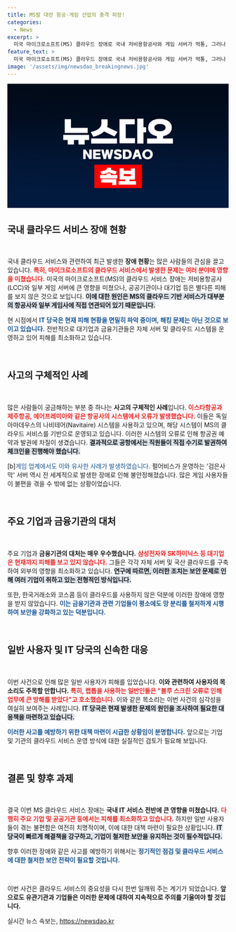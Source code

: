 ```yaml
---
title: MS발 대란 항공·게임 산업의 충격 파장!
categories:
  - News
excerpt: >
  미국 마이크로소프트(MS) 클라우드 장애로 국내 저비용항공사와 게임 서버가 먹통, 그러나 인천공항과 주요 기업은 안전! IT 당국 해킹 문제는 아냐, 안정적인 서비스를 위한 철저한 시스템 관리가 빛을 발했다.
feature_text: >
  미국 마이크로소프트(MS) 클라우드 장애로 국내 저비용항공사와 게임 서버가 먹통, 그러나 인천공항과 주요 기업은 안전! IT 당국 해킹 문제는 아냐, 안정적인 서비스를 위한 철저한 시스템 관리가 빛을 발했다.
image: '/assets/img/newsdao_breakingnews.jpg'
---
```


<p><img src="/assets/img/newsdao_breakingnews.jpg" alt="pcversion 속보" /></p>

<h2 data-ke-size="size26">국내 클라우드 서비스 장애 현황</h2>

<p data-ke-size="size16">&nbsp;</p>

<p>국내 클라우드 서비스와 관련하여 최근 발생한 <b>장애 현황</b>는 많은 사람들의 관심을 끌고 있습니다. <b><span style="color: #ee2323;">특히, 마이크로소프트의 클라우드 서비스에서 발생한 문제는 여러 분야에 영향을 미쳤습니다.</span></b> 미국의 마이크로소프트(MS)의 클라우드 서비스 장애는 저비용항공사(LCC)와 일부 게임 서버에 큰 영향을 미쳤으나, 공공기관이나 대기업 등은 별다른 피해를 보지 않은 것으로 보입니다. <b><span style="background-color: #21538527;">이에 대한 원인은 MS의 클라우드 기반 서비스가 대부분의 항공사와 일부 게임사에 직접 연관되어 있기 때문입니다.</span></b></p>

<p>현 시점에서 <b><span style="color: #1a5490;">IT 당국은 현재 피해 현황을 면밀히 파악 중이며, 해킹 문제는 아닌 것으로 보이고 있습니다.</span></b> 전반적으로 대기업과 금융기관들은 자체 서버 및 클라우드 시스템을 운영하고 있어 피해를 최소화하고 있습니다.</p>

<p data-ke-size="size16">&nbsp;</p>

<h2 data-ke-size="size26">사고의 구체적인 사례</h2>

<p data-ke-size="size16">&nbsp;</p>

<p>많은 사람들이 궁금해하는 부분 중 하나는 <b>사고의 구체적인 사례</b>입니다. <b><span style="color: #ee2323;">이스타항공과 제주항공, 에어프레미아와 같은 항공사의 시스템에서 오류가 발생했습니다.</span></b> 이들은 독일 아마데우스의 나비테어(Navitaire) 시스템을 사용하고 있으며, 해당 시스템이 MS의 클라우드 서비스를 기반으로 운영되고 있습니다. 이러한 시스템의 오류로 인해 항공권 예약과 발권에 차질이 생겼습니다. <b><span style="background-color: #21538527;">결과적으로 공항에서는 직원들이 직접 수기로 발권하여 체크인을 진행해야 했습니다.</span></b></p>

<p>[b]<span style="color: #1a5490;">게임 업계에서도 이와 유사한 사례가 발생하였습니다.</span></b> 펄어비스가 운영하는 '검은사막' 서버 역시 전 세계적으로 발생한 장애로 인해 불안정해졌습니다. 많은 게임 사용자들이 불편을 겪을 수 밖에 없는 상황이었습니다.</p>

<p data-ke-size="size16">&nbsp;</p>

<h2 data-ke-size="size26">주요 기업과 금융기관의 대처</h2>

<p data-ke-size="size16">&nbsp;</p>

<p>주요 기업과 <b>금융기관의 대처는 매우 우수했습니다.</b> <b><span style="color: #ee2323;">삼성전자와 SK하이닉스 등 대기업은 현재까지 피해를 보고 있지 않습니다.</span></b> 그들은 각각 자체 서버 및 국산 클라우드를 구축하여 외부의 영향을 최소화하고 있습니다. <b><span style="background-color: #21538527;">연구에 따르면, 이러한 조치는 보안 문제로 인해 여러 기업이 취하고 있는 전형적인 방식입니다.</span></b></p>

<p>또한, 한국거래소와 코스콤 등이 클라우드를 사용하지 않은 덕분에 이러한 장애에 영향을 받지 않았습니다. <b><span style="color: #1a5490;">이는 금융기관과 관련 기업들이 평소에도 망 분리를 철저하게 시행하여 보안을 강화하고 있는 덕분입니다.</span></b> </p>

<p data-ke-size="size16">&nbsp;</p>

<h2 data-ke-size="size26">일반 사용자 및 IT 당국의 신속한 대응</h2>

<p data-ke-size="size16">&nbsp;</p>

<p>이번 사건으로 인해 많은 일반 사용자가 피해를 입었습니다. <b>이와 관련하여 사용자의 목소리도 주목할 만합니다.</b> <b><span style="color: #ee2323;">특히, 랩톱을 사용하는 일반인들은 "블루 스크린 오류로 인해 업무에 큰 방해를 받았다"고 호소했습니다.</span></b> 이와 같은 목소리는 이번 사건의 심각성을 여실히 보여주는 사례입니다. <b><span style="background-color: #21538527;">IT 당국은 현재 발생한 문제의 원인을 조사하여 필요한 대응책을 마련하고 있습니다.</span></b></p>

<p><b><span style="color: #1a5490;">이러한 사고를 예방하기 위한 대책 마련이 시급한 상황임이 분명합니다.</span></b> 앞으로는 기업 및 기관의 클라우드 서비스 운영 방식에 대한 실질적인 검토가 필요해 보입니다.</p>

<p data-ke-size="size16">&nbsp;</p>

<h2 data-ke-size="size26">결론 및 향후 과제</h2>

<p data-ke-size="size16">&nbsp;</p>

<p>결국 이번 MS 클라우드 서비스 장애는 <b>국내 IT 서비스 전반에 큰 영향을 미쳤습니다.</b> <b><span style="color: #ee2323;">다행히 주요 기업 및 공공기관 등에서는 피해를 최소화하고 있습니다.</span></b> 하지만 일반 사용자들이 겪는 불편함은 여전히 치명적이며, 이에 대한 대책 마련이 필요한 상황입니다. <b><span style="background-color: #21538527;">IT 당국이 빠르게 해결책을 강구하고, 기업이 철저한 보안을 유지하는 것이 필수적입니다.</span></b></p>

<p>향후 이러한 장애와 같은 사고를 예방하기 위해서는 <b><span style="color: #1a5490;">정기적인 점검 및 클라우드 서비스에 대한 철저한 보안 전략이 필요할 것입니다.</span></b> </p>

<p data-ke-size="size16">&nbsp;</p>

<p>이번 사건은 클라우드 서비스의 중요성을 다시 한번 일깨워 주는 계기가 되었습니다. <b>앞으로도 유관기관과 기업들은 이러한 문제에 대하여 지속적으로 주의를 기울여야 할 것입니다.</b></p>
실시간 뉴스 속보는, <a href="https://newsdao.kr" rel="dofollow">https://newsdao.kr</a>


